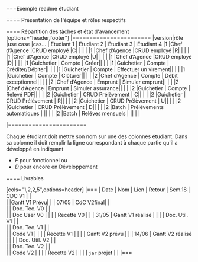 ===Exemple readme étudiant

==== Présentation de l'équipe et rôles respectifs


==== Répartition des tâches et état d'avancement
[options="header,footer"]
|=======================
|version|rôle     |use case   |cas...                 |   Etudiant 1 | Etudiant 2  |   Etudiant 3 | Etudiant 4
|1    |Chef d’Agence    |CRUD employé  |C| | | |
|1    |Chef d’Agence    |CRUD employé  |R| | | |
|1    |Chef d’Agence |CRUD employé  |U| | | |
|1    |Chef d’Agence   |CRUD employé  |D| | | |
|1    |Guichetier     | Compte | Créer|| | | 
|1    |Guichetier     | Compte | Créditer/Débiter|| | | 
|1    |Guichetier     | Compte | Effectuer un virement|| | | 
|1    |Guichetier     | Compte | Clôturer|| | | 
|2    |Chef d’Agence     | Compte | Débit exceptionnel|| | | 
|2    |Chef d’Agence     | Emprunt | Simuler emprunt|| | | 
|2    |Chef d’Agence     | Emprunt | Simuler assurance|| | | 
|2    |Guichetier     | Compte | Relevé PDF|| | | 
|2    |Guichetier     | CRUD Prélèvement | C|| | | 
|2    |Guichetier     | CRUD Prélèvement | R|| | | 
|2    |Guichetier     | CRUD Prélèvement | U|| | | 
|2    |Guichetier     | CRUD Prélèvement | D|| | | 
|2    |Batch     | Prélèvements automatiques | || | | 
|2    |Batch     | Reléves mensuels | || | | 

|=======================


Chaque étudiant doit mettre son nom sur une des colonnes étudiant.
Dans sa colonne il doit remplir la ligne correspondant à chaque partie qu'il a développé en indiquant

*	*F* pour fonctionnel ou
*	*D* pour encore en Développement

==== Livrables

[cols="1,2,2,5",options=header]
|===
| Date    | Nom         |  Lien                             | Retour
| Sem.18  | CDC V1      |                                   |           
|         |Gantt V1 Prévu|                                  |
| 07/05  | CdC V2final|                                     |  
|         | Doc. Tec. V0 |        |    
|         | Doc User V0    |        |
|         | Recette V0  |                      | 
| 31/05   | Gantt V1  réalisé    |       | 
|         | Doc. Util. V1 |         |         
|         | Doc. Tec. V1 |                |     
|         | Code V1    |                     | 
|         | Recette V1 |                      | 
|         | Gantt V2 prévu |    | 
| 14/06   | Gantt V2  réalisé    |       | 
|         | Doc. Util. V2 |         |         
|         | Doc. Tec. V2 |                |     
|         | Code V2    |                     | 
|         | Recette V2 |                      | 
|         | `jar` projet |    | 
|===
